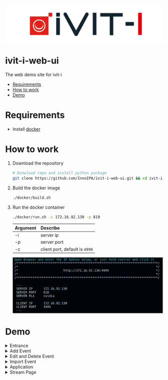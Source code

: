 ![LOGO](docs/images/iVIT-I-Logo-B.png)

# ivit-i-web-ui
The web demo site for ivit-i

* [Requirements](#requirements)
* [How to work](#how-to-work)
* [Demo](#demo)

# Requirements
* Install [docker](https://max-c.notion.site/Install-Docker-9a0927c9b8aa4455b66548843246152f)

# How to work

1. Download the repository
    ```bash
    # Donwload repo and install python package
    git clone https://github.com/InnoIPA/ivit-i-web-ui.git && cd ivit-i-web-ui
    ```
2. Build the docker image
    ```bash
    ./docker/build.sh
    ```
3. Run the docker container

    ```bash
    ./docker/run.sh -i 172.16.92.130 -p 819
    ```
    
    |   Argument    |   Describe    
    |   ---         |   ---
    |   -i          |   server ip
    |   -p          |   server port
    |   -c          |   client port, default is `4999`

    ![image](docs/images/iVIT-I-IP.png)
            
# Demo

<details>
    <summary>
        Entrance
    </summary>
    <img src="./docs/images/iVIT-I-Entrance.png">
</details>

<details>
    <summary>
        Add Event
    </summary>
    <img src="./docs/images/iVIT-I-Add.png">
</details>
<details>
    <summary>
        Edit and Delete Event
    </summary>
    <img src="./docs/images/iVIT-I-Edit.png">
</details>
<details>
    <summary>
        Import Event
    </summary>
    <img src="./docs/images/iVIT-I-Import-ZIP.png">
    <img src="./docs/images/iVIT-I-Import-URL.png">
</details>
<details>
    <summary>
        Application
    </summary>
    <img src="./docs/images/iVIT-I-App-Search.png">
    <img src="./docs/images/iVIT-I-App-Area.png">
</details>
<details>
    <summary>
        Stream Page
    </summary>
    <img src="./docs/images/iVIT-I-Stream.png">
</details>